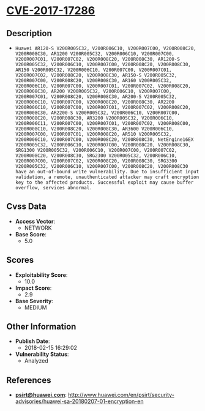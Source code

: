 
# [CVE-2017-17286](http://www.huawei.com/en/psirt/security-advisories/huawei-sa-20180207-01-encryption-en)

## Description

- `Huawei AR120-S V200R005C32, V200R006C10, V200R007C00, V200R008C20, V200R008C30, AR1200 V200R005C32, V200R006C10, V200R007C00, V200R007C01, V200R007C02, V200R008C20, V200R008C30, AR1200-S V200R005C32, V200R006C10, V200R007C00, V200R008C20, V200R008C30, AR150 V200R005C32, V200R006C10, V200R007C00, V200R007C01, V200R007C02, V200R008C20, V200R008C30, AR150-S V200R005C32, V200R007C00, V200R008C20, V200R008C30, AR160 V200R005C32, V200R006C10, V200R007C00, V200R007C01, V200R007C02, V200R008C20, V200R008C30, AR200 V200R005C32, V200R006C10, V200R007C00, V200R007C01, V200R008C20, V200R008C30, AR200-S V200R005C32, V200R006C10, V200R007C00, V200R008C20, V200R008C30, AR2200 V200R006C10, V200R007C00, V200R007C01, V200R007C02, V200R008C20, V200R008C30, AR2200-S V200R005C32, V200R006C10, V200R007C00, V200R008C20, V200R008C30, AR3200 V200R005C32, V200R006C10, V200R006C11, V200R007C00, V200R007C01, V200R007C02, V200R008C00, V200R008C10, V200R008C20, V200R008C30, AR3600 V200R006C10, V200R007C00, V200R007C01, V200R008C20, AR510 V200R005C32, V200R006C10, V200R007C00, V200R008C20, V200R008C30, NetEngine16EX V200R005C32, V200R006C10, V200R007C00, V200R008C20, V200R008C30, SRG1300 V200R005C32, V200R006C10, V200R007C00, V200R007C02, V200R008C20, V200R008C30, SRG2300 V200R005C32, V200R006C10, V200R007C00, V200R007C02, V200R008C20, V200R008C30, SRG3300 V200R005C32, V200R006C10, V200R007C00, V200R008C20, V200R008C30 have an out-of-bound write vulnerability. Due to insufficient input validation, a remote, unauthenticated attacker may craft encryption key to the affected products. Successful exploit may cause buffer overflow, services abnormal.`

## Cvss Data

- **Access Vector**:
  - NETWORK
- **Base Score**:
  - 5.0

## Scores

- **Exploitability Score**:
  - 10.0
- **Impact Score**:
  - 2.9
- **Base Severity**:
  - MEDIUM

## Other Information

- **Publish Date**:
  - 2018-02-15 16:29:02
- **Vulnerability Status**:
  - Analyzed

## References

- **psirt@huawei.com**: http://www.huawei.com/en/psirt/security-advisories/huawei-sa-20180207-01-encryption-en
